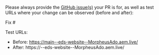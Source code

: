 Please always provide the [GitHub issue(s)](../issues) your PR is for, as well as test URLs where your change can be observed (before and after):

Fix #<gh-issue-id>

Test URLs:
- Before: https://main--eds-website--MorpheusAdo.aem.live/
- After: https://<branch>--eds-website--MorpheusAdo.aem.live/
